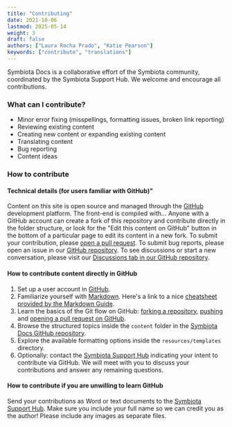 ```yaml
---
title: "Contributing"
date: 2021-10-06
lastmod: 2025-05-14
weight: 3
draft: false
authors: ["Laura Rocha Prado", "Katie Pearson"]
keywords: ["contribute", "translations"]
---
```


Symbiota Docs is a collaborative effort of the Symbiota community, coordinated by the Symbiota Support Hub. We welcome and encourage all contributions.

### What can I contribute?

- Minor error fixing (misspellings, formatting issues, broken link reporting)
- Reviewing existing content
- Creating new content or expanding existing content
- Translating content
- Bug reporting
- Content ideas

### How to contribute

#### Technical details (for users familiar with GitHub)"

Content on this site is open source and managed through the [GitHub](https://github.com/) development platform. The front-end is compiled with... Anyone with a GitHub account can create a fork of this repository and contribute directly in the folder structure, or look for the "Edit this content on GitHub" button in the bottom of a particular page to edit its content in a new fork. To submit your contribution, please [open a pull request](https://docs.github.com/en/pull-requests/collaborating-with-pull-requests/proposing-changes-to-your-work-with-pull-requests/creating-a-pull-request). To submit bug reports, please open an issue in our [GitHub repository](https://github.com/Symbiota/Symbiota-Documentation/). To see discussions or start a new conversation, please visit our [Discussions tab in our GitHub repository](https://github.com/BioKIC/symbiota-docs/discussions).

#### How to contribute content directly in GitHub

1. Set up a user account in [GitHub](https://github.com/signup?ref_cta=Sign+up&ref_loc=header+logged+out&ref_page=%2F&source=header-home).
2. Familiarize yourself with [Markdown](https://en.wikipedia.org/wiki/Markdown). Here's a link to a nice [cheatsheet provided by the Markdown Guide](https://www.markdownguide.org/cheat-sheet/).
3. Learn the basics of the Git flow on GitHub: [forking a repository](https://docs.github.com/en/get-started/quickstart/fork-a-repo), [pushing](https://docs.github.com/en/get-started/using-git/pushing-commits-to-a-remote-repository) and [opening a pull request on GitHub](https://docs.github.com/en/pull-requests/collaborating-with-pull-requests/proposing-changes-to-your-work-with-pull-requests/creating-a-pull-request).
4. Browse the structured topics inside the `content` folder in the [Symbiota Docs GitHub repository](https://github.com/BioKIC/symbiota-docs).
5. Explore the available formatting options inside the `resources/templates` directory.
6. Optionally: contact the [Symbiota Support Hub](mailto:help@symbiota.org) indicating your intent to contribute via GitHub. We will meet with you to discuss your contributions and answer any remaining questions.

#### How to contribute if you are unwilling to learn GitHub

Send your contributions as Word or text documents to the [Symbiota Support Hub](mailto:help@symbiota.org). Make sure you include your full name so we can credit you as the author! Please include any images as separate files.



